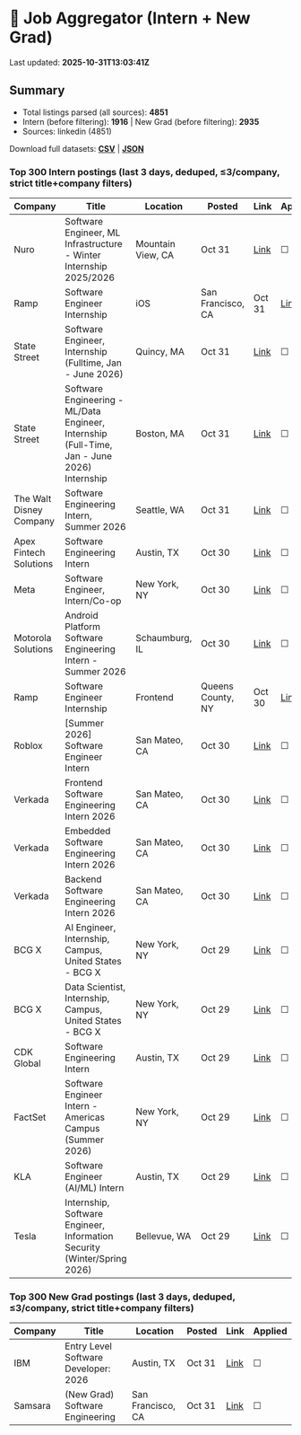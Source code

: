 # 🔎 Job Aggregator (Intern + New Grad)

Last updated: **2025-10-31T13:03:41Z**

## Summary
- Total listings parsed (all sources): **4851**
- Intern (before filtering): **1916** | New Grad (before filtering): **2935**
- Sources: linkedin (4851)

Download full datasets: **[CSV](data/jobs.csv)** | **[JSON](data/jobs.json)**

### Top 300 Intern postings (last 3 days, deduped, ≤3/company, strict title+company filters)
| Company | Title | Location | Posted | Link | Applied |
|---|---|---|---|---|---|
| Nuro | Software Engineer, ML Infrastructure - Winter Internship 2025/2026 | Mountain View, CA | Oct 31 | [Link](https://www.linkedin.com/jobs/view/software-engineer-ml-infrastructure-winter-internship-2025-2026-at-nuro-4319905638?position=5&pageNum=5&refId=lucrbZOPXPhuHrqo3e%2FBsA%3D%3D&trackingId=FDcmrFa5smfCi%2Fc6JV9I%2Fg%3D%3D) | ☐ |
| Ramp | Software Engineer Internship | iOS | San Francisco, CA | Oct 31 | [Link](https://www.linkedin.com/jobs/view/software-engineer-internship-ios-at-ramp-4281667864?position=4&pageNum=5&refId=Cpc7HMD91yVq6rYq4gLVMw%3D%3D&trackingId=auRPBic6W%2BzK3z%2FuDjnVXQ%3D%3D) | ☐ |
| State Street | Software Engineer, Internship (Fulltime, Jan - June 2026) | Quincy, MA | Oct 31 | [Link](https://www.linkedin.com/jobs/view/software-engineer-internship-fulltime-jan-june-2026-at-state-street-4308427660?position=3&pageNum=2&refId=pvrQieFslbDUzGSOOIFg%2BA%3D%3D&trackingId=A%2BW5Ooqt90yssXd7635kvQ%3D%3D) | ☐ |
| State Street | Software Engineering - ML/Data Engineer, Internship (Full-Time, Jan - June 2026) Internship | Boston, MA | Oct 31 | [Link](https://www.linkedin.com/jobs/view/software-engineering-ml-data-engineer-internship-full-time-jan-june-2026-internship-at-state-street-4319866316?position=4&pageNum=5&refId=G9VzfajwRQTUsQEv7aDDFA%3D%3D&trackingId=kdU7Mpq5OKoNuCxqmvwpZQ%3D%3D) | ☐ |
| The Walt Disney Company | Software Engineering Intern, Summer 2026 | Seattle, WA | Oct 31 | [Link](https://www.linkedin.com/jobs/view/software-engineering-intern-summer-2026-at-the-walt-disney-company-4333314800?position=1&pageNum=2&refId=Ra%2BfOsQOmUg5zH8el6YcHQ%3D%3D&trackingId=pa6D3zati5oV1jcEnvRxpw%3D%3D) | ☐ |
| Apex Fintech Solutions | Software Engineering Intern | Austin, TX | Oct 30 | [Link](https://www.linkedin.com/jobs/view/software-engineering-intern-at-apex-fintech-solutions-4302237430?position=6&pageNum=2&refId=Ed1z28Qm%2BQpJHwt0N7y%2BQQ%3D%3D&trackingId=j%2BNJRLPtMw6gl7PzkCBPyg%3D%3D) | ☐ |
| Meta | Software Engineer, Intern/Co-op | New York, NY | Oct 30 | [Link](https://www.linkedin.com/jobs/view/software-engineer-intern-co-op-at-meta-4299526717?position=3&pageNum=0&refId=aPLa%2B3McqRy9WUywj1fqTw%3D%3D&trackingId=lk6f%2BnVO4zJ55KhOG%2B9peA%3D%3D) | ☐ |
| Motorola Solutions | Android Platform Software Engineering Intern - Summer 2026 | Schaumburg, IL | Oct 30 | [Link](https://www.linkedin.com/jobs/view/android-platform-software-engineering-intern-summer-2026-at-motorola-solutions-4311675340?position=8&pageNum=2&refId=xBVlgfiwD5BlQZlyLeFWcA%3D%3D&trackingId=lDvj4Pv4yxmXlt3fO6G9RQ%3D%3D) | ☐ |
| Ramp | Software Engineer Internship | Frontend | Queens County, NY | Oct 30 | [Link](https://www.linkedin.com/jobs/view/software-engineer-internship-frontend-at-ramp-4290877582?position=9&pageNum=0&refId=aPLa%2B3McqRy9WUywj1fqTw%3D%3D&trackingId=18fYPijMDgkWAmfWtjAjHg%3D%3D) | ☐ |
| Roblox | [Summer 2026] Software Engineer Intern | San Mateo, CA | Oct 30 | [Link](https://www.linkedin.com/jobs/view/summer-2026-software-engineer-intern-at-roblox-4280874820?position=2&pageNum=7&refId=%2B72FJSl65a4QupwI3B6v7Q%3D%3D&trackingId=NxM3Rfphwc20ZjMGK7t08g%3D%3D) | ☐ |
| Verkada | Frontend Software Engineering Intern 2026 | San Mateo, CA | Oct 30 | [Link](https://www.linkedin.com/jobs/view/frontend-software-engineering-intern-2026-at-verkada-4291804030?position=6&pageNum=5&refId=Cpc7HMD91yVq6rYq4gLVMw%3D%3D&trackingId=Fu9KAs6BjPoeJmsPMnTDOg%3D%3D) | ☐ |
| Verkada | Embedded Software Engineering Intern 2026 | San Mateo, CA | Oct 30 | [Link](https://www.linkedin.com/jobs/view/embedded-software-engineering-intern-2026-at-verkada-4291801532?position=9&pageNum=5&refId=Cpc7HMD91yVq6rYq4gLVMw%3D%3D&trackingId=y3nPqu7BwcNHSqIy5kbYKQ%3D%3D) | ☐ |
| Verkada | Backend Software Engineering Intern 2026 | San Mateo, CA | Oct 30 | [Link](https://www.linkedin.com/jobs/view/backend-software-engineering-intern-2026-at-verkada-4291697842?position=10&pageNum=5&refId=lucrbZOPXPhuHrqo3e%2FBsA%3D%3D&trackingId=yGbhWlhcTjrzqtDqA3RgJw%3D%3D) | ☐ |
| BCG X | AI Engineer, Internship, Campus, United States - BCG X | New York, NY | Oct 29 | [Link](https://www.linkedin.com/jobs/view/ai-engineer-internship-campus-united-states-bcg-x-at-bcg-x-4310961967?position=3&pageNum=0&refId=o4JaOxUFRzQEukTBfaBJGA%3D%3D&trackingId=fW71HWuTaaZ5kwJ5UIksbg%3D%3D) | ☐ |
| BCG X | Data Scientist, Internship, Campus, United States - BCG X | New York, NY | Oct 29 | [Link](https://www.linkedin.com/jobs/view/data-scientist-internship-campus-united-states-bcg-x-at-bcg-x-4310970871?position=2&pageNum=5&refId=xB6Wxz1gNOw%2FXYBqiuvhFA%3D%3D&trackingId=Fjf4Wkr7kCC5f2JWV5JXww%3D%3D) | ☐ |
| CDK Global | Software Engineering Intern | Austin, TX | Oct 29 | [Link](https://www.linkedin.com/jobs/view/software-engineering-intern-at-cdk-global-4300941320?position=10&pageNum=2&refId=b5r%2BJpDmKUFF4e4QWlsC1w%3D%3D&trackingId=l0rqDz3SVL4PXva0ReGbxA%3D%3D) | ☐ |
| FactSet | Software Engineer Intern - Americas Campus (Summer 2026) | New York, NY | Oct 29 | [Link](https://www.linkedin.com/jobs/view/software-engineer-intern-americas-campus-summer-2026-at-factset-4299242631?position=3&pageNum=2&refId=UkdXnltI0pML%2F%2BinpKYKWg%3D%3D&trackingId=1W3xcWmLSlqTngtoxLr5Bw%3D%3D) | ☐ |
| KLA | Software Engineer (AI/ML) Intern | Austin, TX | Oct 29 | [Link](https://www.linkedin.com/jobs/view/software-engineer-ai-ml-intern-at-kla-4318993072?position=8&pageNum=2&refId=Ed1z28Qm%2BQpJHwt0N7y%2BQQ%3D%3D&trackingId=fCijWWJv0oV%2Bbo%2Fg2L%2F1Ig%3D%3D) | ☐ |
| Tesla | Internship, Software Engineer, Information Security (Winter/Spring 2026) | Bellevue, WA | Oct 29 | [Link](https://www.linkedin.com/jobs/view/internship-software-engineer-information-security-winter-spring-2026-at-tesla-4333180726?position=5&pageNum=5&refId=1lPZIPna9cnK8%2FA1CcQ0GA%3D%3D&trackingId=p897q3lGKeCq2Wx8neGGhQ%3D%3D) | ☐ |

### Top 300 New Grad postings (last 3 days, deduped, ≤3/company, strict title+company filters)
| Company | Title | Location | Posted | Link | Applied |
|---|---|---|---|---|---|
| IBM | Entry Level Software Developer: 2026 | Austin, TX | Oct 31 | [Link](https://www.linkedin.com/jobs/view/entry-level-software-developer-2026-at-ibm-4310259822?position=3&pageNum=2&refId=0CdxXXsw%2B%2FYr%2BuNfNE31Rg%3D%3D&trackingId=rYRpCAH9tR4oNz98anexwQ%3D%3D) | ☐ |
| Samsara | (New Grad) Software Engineering | San Francisco, CA | Oct 31 | [Link](https://www.linkedin.com/jobs/view/new-grad-software-engineering-at-samsara-4290341003?position=3&pageNum=0&refId=5sHDiQ4YegLBE3DJ6cfI6g%3D%3D&trackingId=1OKoEaWxmdxB%2FSTfU7zZrw%3D%3D) | ☐ |
